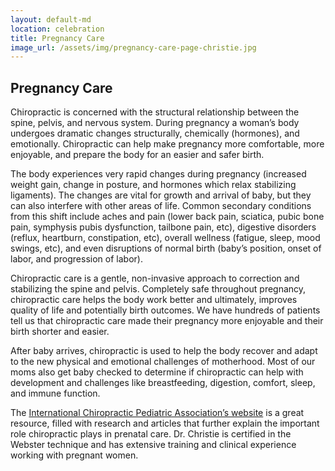 ```yaml
---
layout: default-md
location: celebration
title: Pregnancy Care
image_url: /assets/img/pregnancy-care-page-christie.jpg
---
```


## Pregnancy Care

Chiropractic is concerned with the structural relationship between the spine, pelvis, and nervous system. During pregnancy a woman’s body undergoes dramatic changes structurally, chemically (hormones), and emotionally.  Chiropractic can help make pregnancy more comfortable, more enjoyable, and prepare the body for an easier and safer birth. 

The body experiences very rapid changes during pregnancy (increased weight gain, change in posture, and hormones which relax stabilizing ligaments).  The changes are vital for growth and arrival of baby, but they can also interfere with other areas of life.  Common secondary conditions from this shift include aches  and pain (lower back pain, sciatica, pubic bone pain, symphysis pubis dysfunction, tailbone pain, etc), digestive disorders (reflux, heartburn, constipation, etc), overall wellness (fatigue, sleep, mood swings, etc), and even disruptions of normal birth (baby’s position, onset of labor, and progression of labor). 

Chiropractic care is a gentle, non-invasive approach to correction and stabilizing the spine and pelvis.  Completely safe throughout pregnancy, chiropractic care helps the body work better and ultimately, improves quality of life and potentially birth outcomes.  We have hundreds of patients tell us that chiropractic care made their pregnancy more enjoyable and their birth shorter and easier.  

After baby arrives, chiropractic is used to help the body recover and adapt to the new physical and emotional challenges of motherhood.  Most of our moms also get baby checked to determine if chiropractic can help with development and challenges like breastfeeding, digestion, comfort, sleep, and immune function. 

The [International Chiropractic Pediatric Association’s website](http://www.icpa4kids.com/) is a great resource, filled with research and articles that further explain the important role chiropractic plays in prenatal care.  Dr. Christie is certified in the Webster technique and has extensive training and clinical experience working with pregnant women.  